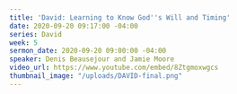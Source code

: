 ```yaml
---
title: 'David: Learning to Know God''s Will and Timing'
date: 2020-09-20 09:17:00 -04:00
series: David
week: 5
sermon_date: 2020-09-20 09:00:00 -04:00
speaker: Denis Beausejour and Jamie Moore
video_url: https://www.youtube.com/embed/8Ztgmoxwgcs
thumbnail_image: "/uploads/DAVID-final.png"
---
```


